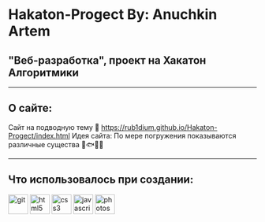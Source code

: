 # Hakaton-Progect By: Anuchkin Artem

## "Веб-разработка", проект на Хакатон Алгоритмики

---

## О сайте:

Сайт на подводную тему 🌊 https://rub1dium.github.io/Hakaton-Progect/index.html
Идея сайта: По мере погружения показываются различные существа 🐬🐟🐠🐙

---

## Что использовалось при создании:

<div>
  <img src="https://github.com/Rub1dium/Hakaton-Progect/blob/main/assets/git.svg"        width="40" height="40" alt="git" title="git">
  <img src="https://github.com/Rub1dium/Hakaton-Progect/blob/main/assets/html5.svg"      width="40" height="40" alt="html5" title="html5">
  <img src="https://github.com/Rub1dium/Hakaton-Progect/blob/main/assets/css3.svg"       width="40" height="40" alt="css3" title="css3">
  <img src="https://github.com/Rub1dium/Hakaton-Progect/blob/main/assets/javascript.svg" width="40" height="40" alt="javascript" title="javascript">
  <img src="https://github.com/Rub1dium/Hakaton-Progect/blob/main/assets/photoshop.svg"  width="40" height="40" alt="photoshop" title="photoshop">
</div>
